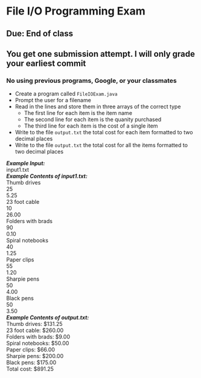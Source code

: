 # File I/O Programming Exam

## Due: End of class

## You get one submission attempt. I will only grade your earliest commit

### No using previous programs, Google, or your classmates

- Create a program called `FileIOExam.java`
- Prompt the user for a filename
- Read in the lines and store them in three arrays of the correct type
  - The first line for each item is the item name
  - The second line for each item is the quanity purchased
  - The third line for each item is the cost of a single item
- Write to the file `output.txt` the total cost for each item formatted to two decimal places
- Write to the file `output.txt` the total cost for all the items formatted to two decimal places

***Example Input:***\
input1.txt\
***Example Contents of input1.txt:***\
Thumb drives\
25\
5.25\
23 foot cable\
10\
26.00\
Folders with brads\
90\
0.10\
Spiral notebooks\
40\
1.25\
Paper clips\
55\
1.20\
Sharpie pens\
50\
4.00\
Black pens\
50\
3.50\
***Example Contents of output.txt:***\
Thumb drives: $131.25\
23 foot cable: $260.00\
Folders with brads: $9.00\
Spiral notebooks: $50.00\
Paper clips: $66.00\
Sharpie pens: $200.00\
Black pens: $175.00\
Total cost: $891.25